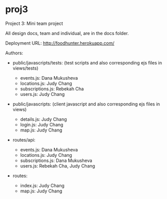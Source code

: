 proj3
=====

Project 3: Mini team project

All design docs, team and individual, are in the docs folder.

Deployment URL: http://foodhunter.herokuapp.com/

Authors:

- public/javascripts/tests: (test scripts and also corresponding ejs files in views/tests)
  - events.js: Dana Mukusheva
  - locations.js: Judy Chang
  - subscriptions.js: Rebekah Cha
  - users.js: Judy Chang

- public/javascripts: (client javascript and also corresponding ejs files in views)
  - details.js: Judy Chang
  - login.js: Judy Chang
  - map.js: Judy Chang

- routes/api:
  - events.js: Dana Mukusheva
  - locations.js: Judy Chang
  - subscriptions.js: Dana Mukusheva
  - users.js: Rebekah Cha, Judy Chang

- routes:
  - index.js: Judy Chang
  - map.js: Judy Chang

